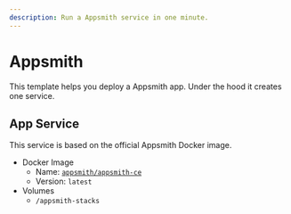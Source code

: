 ```yaml
---
description: Run a Appsmith service in one minute.
---
```


# Appsmith

This template helps you deploy a Appsmith app. Under the hood it creates one service.

## App Service

This service is based on the official Appsmith Docker image.

- Docker Image
  - Name: [`appsmith/appsmith-ce`](https://hub.docker.com/r/appsmith/appsmith-ce)
  - Version: `latest`
- Volumes
  - `/appsmith-stacks`
